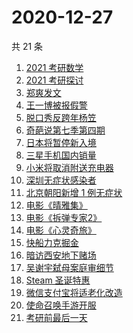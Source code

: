 # 2020-12-27

共 21 条

<!-- BEGIN ZHIHUSEARCH -->
<!-- 最后更新时间 Sun Dec 27 2020 23:08:51 GMT+0800 (CST) -->
1. [2021 考研数学](https://www.zhihu.com/search?q=考研数学)
1. [2021 考研探讨](https://www.zhihu.com/search?q=考研)
1. [郑爽发文](https://www.zhihu.com/search?q=郑爽)
1. [王一博被报假警](https://www.zhihu.com/search?q=王一博)
1. [脱口秀反跨年杨笠](https://www.zhihu.com/search?q=杨笠)
1. [奇葩说第七季第四期](https://www.zhihu.com/search?q=奇葩说)
1. [日本将暂停新入境](https://www.zhihu.com/search?q=日本)
1. [三星手机国内销量](https://www.zhihu.com/search?q=三星)
1. [小米将取消附送充电器](https://www.zhihu.com/search?q=小米取消充电器)
1. [深圳无症状感染者](https://www.zhihu.com/search?q=深圳新增)
1. [北京朝阳新增 1 例无症状](https://www.zhihu.com/search?q=北京疫情)
1. [电影《晴雅集》](https://www.zhihu.com/search?q=晴雅集)
1. [电影《拆弹专家2》](https://www.zhihu.com/search?q=拆弹专家2)
1. [电影《心灵奇旅》](https://www.zhihu.com/search?q=心灵奇旅)
1. [快船力克掘金](https://www.zhihu.com/search?q=快船)
1. [暗访西安地下赌场](https://www.zhihu.com/search?q=西安地下赌场)
1. [吴谢宇弑母案庭审细节](https://www.zhihu.com/search?q=北大吴谢宇)
1. [Steam 圣诞特惠](https://www.zhihu.com/search?q=steam)
1. [微信支付宝将适老化改造](https://www.zhihu.com/search?q=微信支付宝适老化)
1. [使命召唤手游开服](https://www.zhihu.com/search?q=使命召唤手游)
1. [考研前最后一天](https://www.zhihu.com/search?q=考研最后一天)
<!-- END ZHIHUSEARCH -->
